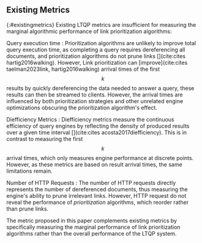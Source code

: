 ## Existing Metrics
{:#existingmetrics}
Existing LTQP metrics are insufficient for measuring the marginal algorithmic performance of link prioritization algorithms:

Query execution time
: Prioritization algorithms are unlikely to improve total query execution time, as completing a query requires dereferencing all documents, and prioritization algorithms do not prune links [](cite:cites hartig2016walking). However, Link prioritization can [improve](cite:cites taelman2023link, hartig2016walking) arrival times of the first $$ k $$ results by quickly dereferencing the data needed to answer a query, these results can then be streamed to clients. However, the arrival times are influenced by both prioritization strategies and other unrelated engine optimizations obscuring the prioritization algorithm's effect.

Diefficiency Metrics
: Diefficiency metrics measure the continuous efficiency of query engines by reflecting the density of produced results over a given time interval [](cite:cites acosta2017diefficiency). This is in contrast to measuring the first $$ k $$ arrival times, which only measures engine performance at discrete points. However, as these metrics are based on result arrival times, the same limitations remain.

Number of HTTP Requests
: The number of HTTP requests directly represents the number of dereferenced documents, thus measuring the engine's ability to prune irrelevant links. However, HTTP request do not reveal the performance of _prioritization_ algorithms, which reorder rather than prune links.

The metric proposed in this paper complements existing metrics by specifically measuring the marginal performance of link prioritization algorithms rather than the overall performance of the LTQP system.
